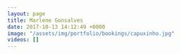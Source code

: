 ```yaml
---
layout: page
title: Marlene Gonsalves
date: 2017-10-13 14:12:49 +0000
image: "/assets/img/portfolio/bookings/capuxinho.jpg"
videos: []
---
```

